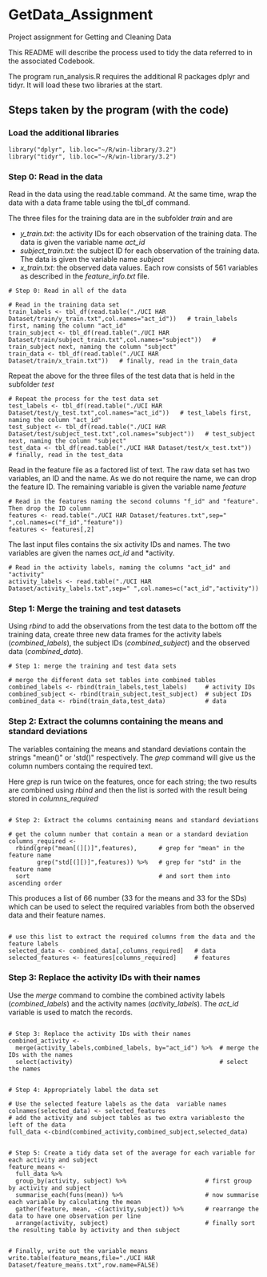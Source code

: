 # GetData_Assignment
Project assignment for Getting and Cleaning Data

This README will describe the process used to tidy the data referred to in the associated Codebook.

The program run_analysis.R requires the additional R packages dplyr and tidyr.  It will load these two libraries at the start.

## Steps taken by the program (with the code)

### Load the additional libraries

```
library("dplyr", lib.loc="~/R/win-library/3.2")
library("tidyr", lib.loc="~/R/win-library/3.2")
```

### Step 0: Read in the data
Read in the data using the read.table command.  At the same time, wrap the data with a data frame table using the tbl_df command. 

The three files for the training data are in the subfolder *train* and are
- *y_train.txt*: the activity IDs for each observation of the training data.  The data is given the variable name *act_id*
- *subject_train.txt*: the subject ID for each observation of the training data.  The data is given the variable name *subject*
- *x_train.txt*: the observed data values.  Each row consists of 561 variables as described in the *feature_info.txt* file.

```
# Step 0: Read in all of the data

# Read in the training data set
train_labels <- tbl_df(read.table("./UCI HAR Dataset/train/y_train.txt",col.names="act_id"))   # train_labels first, naming the column "act_id"
train_subject <- tbl_df(read.table("./UCI HAR Dataset/train/subject_train.txt",col.names="subject"))   # train_subject next, naming the column "subject"
train_data <- tbl_df(read.table("./UCI HAR Dataset/train/x_train.txt"))   # finally, read in the train_data
```

Repeat the above for the three files of the test data that is held in the subfolder *test*

```
# Repeat the process for the test data set
test_labels <- tbl_df(read.table("./UCI HAR Dataset/test/y_test.txt",col.names="act_id"))   # test_labels first, naming the column "act_id"
test_subject <- tbl_df(read.table("./UCI HAR Dataset/test/subject_test.txt",col.names="subject"))   # test_subject next, naming the column "subject"
test_data <- tbl_df(read.table("./UCI HAR Dataset/test/x_test.txt"))   # finally, read in the test_data
```

Read in the feature file as a factored list of text.  The raw data set has two variables, an ID and the name.  As we do not require the name, we can drop the feature ID.  The remaining variable is given the variable name *feature*


```
# Read in the features naming the second columns "f_id" and "feature".  Then drop the ID column
features <- read.table("./UCI HAR Dataset/features.txt",sep=" ",col.names=c("f_id","feature"))
features <- features[,2]
```

The last input files contains the six activity IDs and names.  The two variables are given the names *act_id* and *activity.  

```
# Read in the activity labels, naming the columns "act_id" and "activity"
activity_labels <- read.table("./UCI HAR Dataset/activity_labels.txt",sep=" ",col.names=c("act_id","activity"))
```

### Step 1: Merge the training and test datasets
Using *rbind* to add the observations from the test data to the bottom off the training data, create three new data frames for the activity labels (*combined_labels*), the subject IDs (*combined_subject*) and the observed data (*combined_data*).
```
# Step 1: merge the training and test data sets

# merge the different data set tables into combined tables
combined_labels <- rbind(train_labels,test_labels)     # activity IDs
combined_subject <- rbind(train_subject,test_subject)  # subject IDs
combined_data <- rbind(train_data,test_data)           # data
```

### Step 2: Extract the columns containing the means and standard deviations
The variables containing the means and standard deviations contain the strings "mean()" or 'std()" respectively.  The *grep* command will give us the column numbers containg the required text.

Here *grep* is run twice on the features, once for each string; the two results are combined using *rbind* and then the list is *sort*ed with the result being stored in *columns_required*

```

# Step 2: Extract the columns containing means and standard deviations

# get the column number that contain a mean or a standard deviation
columns_required <-
  rbind(grep("mean[(][)]",features),      # grep for "mean" in the feature name
        grep("std[(][)]",features)) %>%   # grep for "std" in the feature name
  sort                                    # and sort them into ascending order
```
This produces a list of 66 number (33 for the means and 33 for the SDs) which can be used to select the required variables from both the observed data and their feature names.
```

# use this list to extract the required columns from the data and the feature labels
selected_data <- combined_data[,columns_required]   # data
selected_features <- features[columns_required]     # features
```

### Step 3: Replace the activity IDs with their names
Use the *merge* command to combine the combined activity labels (*combined_labels*) and the activity names (*activity_labels*).  The *act_id* variable is used to match the records.
```

# Step 3: Replace the activity IDs with their names
combined_activity <- 
  merge(activity_labels,combined_labels, by="act_id") %>%  # merge the IDs with the names
  select(activity)                                         # select the names
```
```

# Step 4: Appropriately label the data set

# Use the selected feature labels as the data  variable names
colnames(selected_data) <- selected_features
# add the activity and subject tables as two extra variablesto the left of the data
full_data <-cbind(combined_activity,combined_subject,selected_data)
```
```

# Step 5: Create a tidy data set of the average for each variable for each activity and subject
feature_means <-
  full_data %>%
  group_by(activity, subject) %>%                      # first group by activity and subject
  summarise_each(funs(mean)) %>%                       # now summarise each variable by calculating the mean
  gather(feature, mean, -c(activity,subject)) %>%      # rearrange the data to have one observation per line
  arrange(activity, subject)                           # finally sort the resulting table by activity and then subject
```
```

# Finally, write out the variable means
write.table(feature_means,file="./UCI HAR Dataset/feature_means.txt",row.name=FALSE)
```

